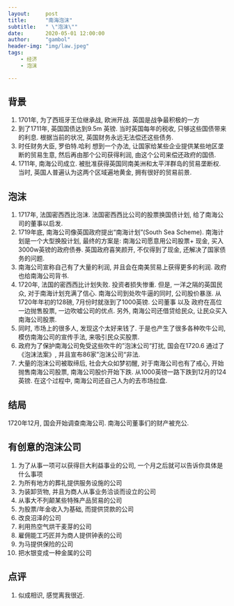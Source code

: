 ```yaml
---
layout:     post
title:      "南海泡沫"
subtitle:   " \"泡沫\""
date:       2020-05-01 12:00:00
author:     "gambol"
header-img: "img/law.jpeg"
tags:
    - 经济
    - 泡沫

--- 
```


## 背景
1. 1701年, 为了西班牙王位继承战, 欧洲开战. 英国是战争最积极的一方
2. 到了1711年, 英国国债达到9.5m 英镑.  当时英国每年的税收, 只够这些国债带来的利息. 根据当前的状况, 英国财务永远无法偿还这些债务.
3. 时任财务大臣, 罗伯特.哈利 想到一个办法, 让国家给某些企业提供某些地区垄断的贸易生意,  然后再由那个公司获得利润, 由这个公司来偿还政府的国债.
4. 1711年, 南海公司成立. 被批准获得英国同南美洲和太平洋群岛的贸易垄断权. 当时, 英国人普遍认为这两个区域遍地黄金, 拥有很好的贸易前景.

## 泡沫
1. 1717年,  法国密西西比泡沫.  法国密西西比公司的股票换国债计划, 给了南海公司的董事以启发.
2.  1719年底, 南海公司像英国政府提出“南海计划”(South Sea Scheme). 南海计划是一个大型换股计划, 最终的方案是: 南海公司愿意用公司股票+ 现金,  买入3000w英镑的政府债券.  英国政府喜笑颜开, 不仅得到了现金, 还解决了国家债务的问题.
3. 南海公司宣称自己有了大量的利润, 并且会在南美贸易上获得更多的利润.  政府也给南海公司背书.
4. 1720年, 法国的密西西比计划失败. 投资者损失惨重. 但是, 一洋之隔的英国民众, 对于南海计划充满了信心. 南海公司到处吹牛逼的同时, 公司股价暴涨. 从1720年年初的128磅, 7月份时就涨到了1000英镑.  公司董事 以及 政府在高位一边抛售股票, 一边吹嘘公司的优点.  另外, 南海公司还借贷给民众, 让民众买入南海公司股票.
5. 同时,  市场上的很多人, 发现这个太好来钱了. 于是也产生了很多各种吹牛公司, 模仿南海公司的宣传手法, 来吸引民众买股票. 
6. 政府为了保护南海公司免受这些吹牛的”泡沫公司“打扰, 国会在1720.6 通过了《泡沫法案》,  并且宣布86家”泡沫公司“非法.
7. 大量的泡沫公司被取缔后, 社会大众如梦初醒, 对于南海公司也有了戒心, 开始抛售南海公司股票,  南海公司股价开始下跌. 从1000英镑一路下跌到12月的124英镑. 在这个过程中,  南海公司还自己人为的去市场拉盘.

## 结局
 1720年12月, 国会开始调查南海公司.   南海公司董事们的财产被充公.

## 有创意的泡沫公司
1. 为了从事一项可以获得巨大利益事业的公司, 一个月之后就可以告诉你具体是什么事项
2. 为所有地方的葬礼提供服务设施的公司
3. 为装卸货物, 并且为商人从事业务洽谈而设立的公司
4. 从事大不列颠某些特殊产品贸易的公司
5. 为股票/年金收入为基础, 而提供贷款的公司
6. 改良沼泽的公司
7. 利用热空气烘干麦芽的公司
8. 雇佣能工巧匠并为商人提供钟表的公司
9. 为马提供保险的公司
10. 把水银变成一种金属的公司

## 点评
1. 似成相识, 感觉离我很近.

